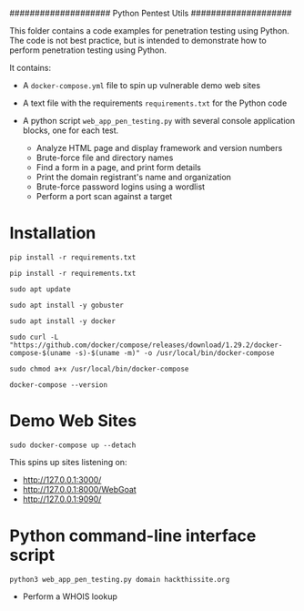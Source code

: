 ####################
Python Pentest Utils
####################

This folder contains a code examples for penetration testing using Python. The code is not best practice, but is intended to demonstrate how to perform penetration testing using
Python.

It contains:

+ A ``docker-compose.yml`` file to spin up vulnerable demo web sites
+ A text file with the requirements ``requirements.txt`` for the Python code
+ A python script ``web_app_pen_testing.py`` with several console application blocks, one for each test.
  
  + Analyze HTML page and display framework and version numbers
  + Brute-force file and directory names
  + Find a form in a page, and print form details
  + Print the domain registrant's name and organization
  + Brute-force password logins using a wordlist
  + Perform a port scan against a target

Installation
============

```
pip install -r requirements.txt
````

```
pip install -r requirements.txt
```

```
sudo apt update
````

```
sudo apt install -y gobuster
```   

```
sudo apt install -y docker
```

```
sudo curl -L "https://github.com/docker/compose/releases/download/1.29.2/docker-compose-$(uname -s)-$(uname -m)" -o /usr/local/bin/docker-compose
```   

```
sudo chmod a+x /usr/local/bin/docker-compose
````

```
docker-compose --version
````

Demo Web Sites
==============

```
sudo docker-compose up --detach
```

This spins up sites listening on:

+ http://127.0.0.1:3000/
+ http://127.0.0.1:8000/WebGoat
+ http://127.0.0.1:9090/

Python command-line interface script
====================================

```
python3 web_app_pen_testing.py domain hackthissite.org
```

   + Perform a WHOIS lookup
